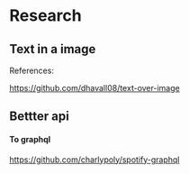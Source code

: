 
# Research



## Text in a image 

References:

https://github.com/dhavall08/text-over-image



## Bettter api 


#### To graphql
https://github.com/charlypoly/spotify-graphql
